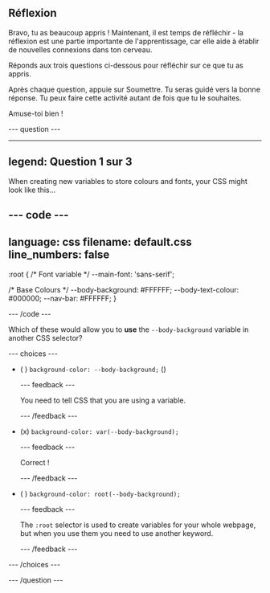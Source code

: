 ## Réflexion

Bravo, tu as beaucoup appris ! Maintenant, il est temps de réfléchir - la réflexion est une partie importante de l'apprentissage, car elle aide à établir de nouvelles connexions dans ton cerveau.

Réponds aux trois questions ci-dessous pour réfléchir sur ce que tu as appris.

Après chaque question, appuie sur Soumettre. Tu seras guidé vers la bonne réponse. Tu peux faire cette activité autant de fois que tu le souhaites.

Amuse-toi bien !

\--- question ---

---

## legend: Question 1 sur 3

When creating new variables to store colours and fonts, your CSS might look like this...

## --- code ---

language: css
filename: default.css
line_numbers: false
--------------------------------------------------------

:root {
/\* Font variable \*/
\--main-font: 'sans-serif';

/\* Base Colours \*/
\--body-background: #FFFFFF;
\--body-text-colour: #000000;
\--nav-bar: #FFFFFF;
}

\--- /code ---

Which of these would allow you to **use** the `--body-background` variable in another CSS selector?

\--- choices ---

- ( ) `background-color: --body-background;` ()

  \--- feedback ---

  You need to tell CSS that you are using a variable.

  \--- /feedback ---

- (x) `background-color: var(--body-background);`

  \--- feedback ---

  Correct !

  \--- /feedback ---

- ( ) `background-color: root(--body-background);`

  \--- feedback ---

  The `:root` selector is used to create variables for your whole webpage, but when you use them you need to use another keyword.

  \--- /feedback ---

\--- /choices ---

\--- /question ---

